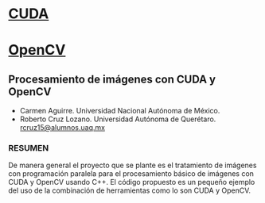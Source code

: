 # [CUDA](https://developer.nvidia.com/cuda-zone)
# [OpenCV](https://opencv.org/)
## Procesamiento de imágenes con CUDA y OpenCV
- Carmen Aguirre. Universidad Nacional Autónoma de México. 
- Roberto Cruz Lozano. Universidad Autónoma de Querétaro. rcruz15@alumnos.uaq.mx
### RESUMEN
De manera general el proyecto que se plante es el tratamiento de imágenes con programación paralela para el procesamiento básico de imágenes con CUDA y OpenCV usando C++.  El código propuesto es un pequeño ejemplo del uso de la combinación de herramientas como lo son CUDA y OpenCV.
